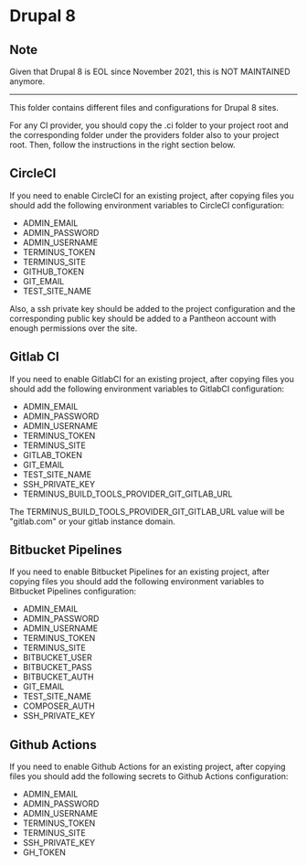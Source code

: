 # Drupal 8

## Note

Given that Drupal 8 is EOL since November 2021, this is NOT MAINTAINED anymore.

-----

This folder contains different files and configurations for Drupal 8 sites.

For any CI provider, you should copy the .ci folder to your project root and the corresponding folder under the providers folder also to your project root. Then, follow the instructions in the right section below.

## CircleCI

If you need to enable CircleCI for an existing project, after copying files you should add the following environment variables to CircleCI configuration:

- ADMIN_EMAIL
- ADMIN_PASSWORD
- ADMIN_USERNAME
- TERMINUS_TOKEN
- TERMINUS_SITE
- GITHUB_TOKEN
- GIT_EMAIL
- TEST_SITE_NAME

Also, a ssh private key should be added to the project configuration and the corresponding public key should be added to a Pantheon account with enough permissions over the site.

## Gitlab CI

If you need to enable GitlabCI for an existing project, after copying files you should add the following environment variables to GitlabCI configuration:

- ADMIN_EMAIL
- ADMIN_PASSWORD
- ADMIN_USERNAME
- TERMINUS_TOKEN
- TERMINUS_SITE
- GITLAB_TOKEN
- GIT_EMAIL
- TEST_SITE_NAME
- SSH_PRIVATE_KEY
- TERMINUS_BUILD_TOOLS_PROVIDER_GIT_GITLAB_URL

The TERMINUS_BUILD_TOOLS_PROVIDER_GIT_GITLAB_URL value will be "gitlab.com" or your gitlab instance domain.

## Bitbucket Pipelines

If you need to enable Bitbucket Pipelines for an existing project, after copying files you should add the following environment variables to Bitbucket Pipelines configuration:

- ADMIN_EMAIL
- ADMIN_PASSWORD
- ADMIN_USERNAME
- TERMINUS_TOKEN
- TERMINUS_SITE
- BITBUCKET_USER
- BITBUCKET_PASS
- BITBUCKET_AUTH
- GIT_EMAIL
- TEST_SITE_NAME
- COMPOSER_AUTH
- SSH_PRIVATE_KEY

## Github Actions

If you need to enable Github Actions for an existing project, after copying files you should add the following secrets to Github Actions configuration:

- ADMIN_EMAIL
- ADMIN_PASSWORD
- ADMIN_USERNAME
- TERMINUS_TOKEN
- TERMINUS_SITE
- SSH_PRIVATE_KEY
- GH_TOKEN
